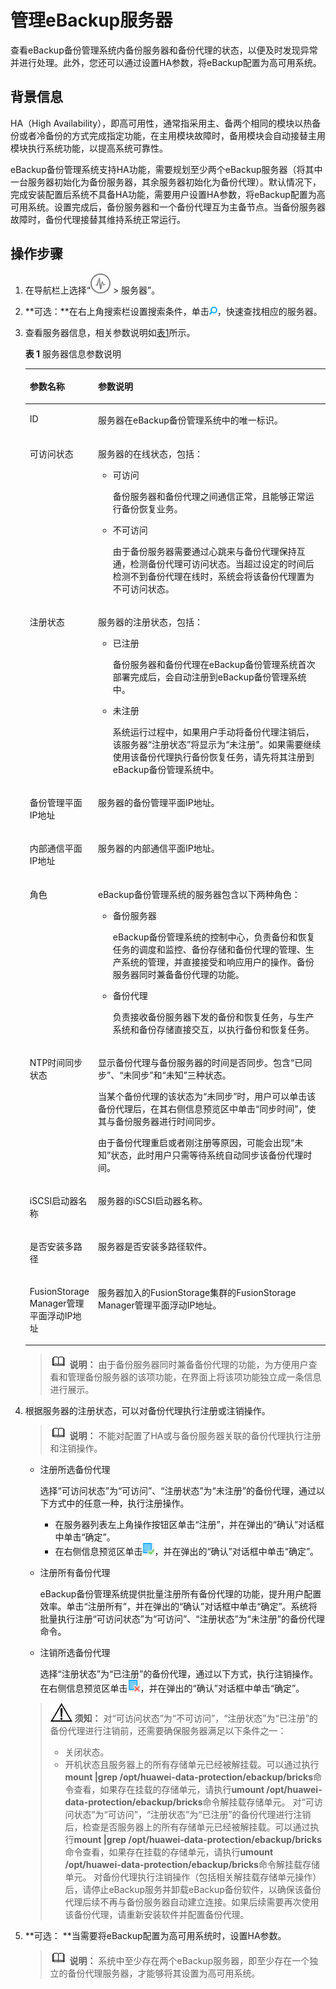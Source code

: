 # 管理eBackup服务器<a name="cbr_03_0093"></a>

查看eBackup备份管理系统内备份服务器和备份代理的状态，以便及时发现异常并进行处理。此外，您还可以通过设置HA参数，将eBackup配置为高可用系统。

## 背景信息<a name="zh-cn_topic_0000001258123931_zh-cn_topic_0170955449_section17081350"></a>

HA（High Availability），即高可用性，通常指采用主、备两个相同的模块以热备份或者冷备份的方式完成指定功能，在主用模块故障时，备用模块会自动接替主用模块执行系统功能，以提高系统可靠性。

eBackup备份管理系统支持HA功能，需要规划至少两个eBackup服务器（将其中一台服务器初始化为备份服务器，其余服务器初始化为备份代理）。默认情况下，完成安装配置后系统不具备HA功能，需要用户设置HA参数，将eBackup配置为高可用系统。设置完成后，备份服务器和一个备份代理互为主备节点。当备份服务器故障时，备份代理接替其维持系统正常运行。

## 操作步骤<a name="zh-cn_topic_0000001258123931_zh-cn_topic_0170955449_section19514424"></a>

1.  在导航栏上选择“![](figures/icon-task.png)  \> 服务器”。
2.  **可选：**在右上角搜索栏设置搜索条件，单击![](figures/icon-search.png)，快速查找相应的服务器。
3.  查看服务器信息，相关参数说明如[表1](#zh-cn_topic_0000001258123931_zh-cn_topic_0170955449_manage_node_tab01)所示。

    **表 1**  服务器信息参数说明

    <a name="zh-cn_topic_0000001258123931_zh-cn_topic_0170955449_manage_node_tab01"></a>
    <table><thead align="left"><tr id="zh-cn_topic_0000001258123931_zh-cn_topic_0170955449_row9553870"><th class="cellrowborder" valign="top" width="19%" id="mcps1.2.3.1.1"><p id="zh-cn_topic_0000001258123931_zh-cn_topic_0170955449_p35666021"><a name="zh-cn_topic_0000001258123931_zh-cn_topic_0170955449_p35666021"></a><a name="zh-cn_topic_0000001258123931_zh-cn_topic_0170955449_p35666021"></a>参数名称</p>
    </th>
    <th class="cellrowborder" valign="top" width="81%" id="mcps1.2.3.1.2"><p id="zh-cn_topic_0000001258123931_zh-cn_topic_0170955449_p3266617"><a name="zh-cn_topic_0000001258123931_zh-cn_topic_0170955449_p3266617"></a><a name="zh-cn_topic_0000001258123931_zh-cn_topic_0170955449_p3266617"></a>参数说明</p>
    </th>
    </tr>
    </thead>
    <tbody><tr id="zh-cn_topic_0000001258123931_zh-cn_topic_0170955449_row63269425"><td class="cellrowborder" valign="top" width="19%" headers="mcps1.2.3.1.1 "><p id="zh-cn_topic_0000001258123931_zh-cn_topic_0170955449_p24549814"><a name="zh-cn_topic_0000001258123931_zh-cn_topic_0170955449_p24549814"></a><a name="zh-cn_topic_0000001258123931_zh-cn_topic_0170955449_p24549814"></a>ID</p>
    </td>
    <td class="cellrowborder" valign="top" width="81%" headers="mcps1.2.3.1.2 "><p id="zh-cn_topic_0000001258123931_zh-cn_topic_0170955449_p42377903"><a name="zh-cn_topic_0000001258123931_zh-cn_topic_0170955449_p42377903"></a><a name="zh-cn_topic_0000001258123931_zh-cn_topic_0170955449_p42377903"></a>服务器在eBackup备份管理系统中的唯一标识。</p>
    </td>
    </tr>
    <tr id="zh-cn_topic_0000001258123931_zh-cn_topic_0170955449_row45856811"><td class="cellrowborder" valign="top" width="19%" headers="mcps1.2.3.1.1 "><p id="zh-cn_topic_0000001258123931_zh-cn_topic_0170955449_p23414190"><a name="zh-cn_topic_0000001258123931_zh-cn_topic_0170955449_p23414190"></a><a name="zh-cn_topic_0000001258123931_zh-cn_topic_0170955449_p23414190"></a>可访问状态</p>
    </td>
    <td class="cellrowborder" valign="top" width="81%" headers="mcps1.2.3.1.2 "><p id="zh-cn_topic_0000001258123931_zh-cn_topic_0170955449_p17501209"><a name="zh-cn_topic_0000001258123931_zh-cn_topic_0170955449_p17501209"></a><a name="zh-cn_topic_0000001258123931_zh-cn_topic_0170955449_p17501209"></a>服务器的在线状态，包括：</p>
    <a name="zh-cn_topic_0000001258123931_zh-cn_topic_0170955449_ul23293157"></a><a name="zh-cn_topic_0000001258123931_zh-cn_topic_0170955449_ul23293157"></a><ul id="zh-cn_topic_0000001258123931_zh-cn_topic_0170955449_ul23293157"><li>可访问<p id="zh-cn_topic_0000001258123931_zh-cn_topic_0170955449_p7697601"><a name="zh-cn_topic_0000001258123931_zh-cn_topic_0170955449_p7697601"></a><a name="zh-cn_topic_0000001258123931_zh-cn_topic_0170955449_p7697601"></a>备份服务器和备份代理之间通信正常，且能够正常运行备份恢复业务。</p>
    </li><li>不可访问<p id="zh-cn_topic_0000001258123931_zh-cn_topic_0170955449_p19525912"><a name="zh-cn_topic_0000001258123931_zh-cn_topic_0170955449_p19525912"></a><a name="zh-cn_topic_0000001258123931_zh-cn_topic_0170955449_p19525912"></a>由于备份服务器需要通过心跳来与备份代理保持互通，检测备份代理可访问状态。当超过设定的时间后检测不到备份代理在线时，系统会将该备份代理置为不可访问状态。</p>
    </li></ul>
    </td>
    </tr>
    <tr id="zh-cn_topic_0000001258123931_zh-cn_topic_0170955449_row41515486"><td class="cellrowborder" valign="top" width="19%" headers="mcps1.2.3.1.1 "><p id="zh-cn_topic_0000001258123931_zh-cn_topic_0170955449_p7311228"><a name="zh-cn_topic_0000001258123931_zh-cn_topic_0170955449_p7311228"></a><a name="zh-cn_topic_0000001258123931_zh-cn_topic_0170955449_p7311228"></a>注册状态</p>
    </td>
    <td class="cellrowborder" valign="top" width="81%" headers="mcps1.2.3.1.2 "><p id="zh-cn_topic_0000001258123931_zh-cn_topic_0170955449_p55338570"><a name="zh-cn_topic_0000001258123931_zh-cn_topic_0170955449_p55338570"></a><a name="zh-cn_topic_0000001258123931_zh-cn_topic_0170955449_p55338570"></a>服务器的注册状态，包括：</p>
    <a name="zh-cn_topic_0000001258123931_zh-cn_topic_0170955449_ul28285082"></a><a name="zh-cn_topic_0000001258123931_zh-cn_topic_0170955449_ul28285082"></a><ul id="zh-cn_topic_0000001258123931_zh-cn_topic_0170955449_ul28285082"><li>已注册<p id="zh-cn_topic_0000001258123931_zh-cn_topic_0170955449_p9390324"><a name="zh-cn_topic_0000001258123931_zh-cn_topic_0170955449_p9390324"></a><a name="zh-cn_topic_0000001258123931_zh-cn_topic_0170955449_p9390324"></a>备份服务器和备份代理在eBackup备份管理系统首次部署完成后，会自动注册到eBackup备份管理系统中。</p>
    </li><li>未注册<p id="zh-cn_topic_0000001258123931_zh-cn_topic_0170955449_p22418770"><a name="zh-cn_topic_0000001258123931_zh-cn_topic_0170955449_p22418770"></a><a name="zh-cn_topic_0000001258123931_zh-cn_topic_0170955449_p22418770"></a>系统运行过程中，如果用户手动将备份代理注销后，该服务器“注册状态”将显示为“未注册”。如果需要继续使用该备份代理执行备份恢复任务，请先将其注册到eBackup备份管理系统中。</p>
    </li></ul>
    </td>
    </tr>
    <tr id="zh-cn_topic_0000001258123931_zh-cn_topic_0170955449_row442342"><td class="cellrowborder" valign="top" width="19%" headers="mcps1.2.3.1.1 "><p id="zh-cn_topic_0000001258123931_zh-cn_topic_0170955449_p35829766"><a name="zh-cn_topic_0000001258123931_zh-cn_topic_0170955449_p35829766"></a><a name="zh-cn_topic_0000001258123931_zh-cn_topic_0170955449_p35829766"></a>备份管理平面IP地址</p>
    </td>
    <td class="cellrowborder" valign="top" width="81%" headers="mcps1.2.3.1.2 "><p id="zh-cn_topic_0000001258123931_zh-cn_topic_0170955449_p16529951"><a name="zh-cn_topic_0000001258123931_zh-cn_topic_0170955449_p16529951"></a><a name="zh-cn_topic_0000001258123931_zh-cn_topic_0170955449_p16529951"></a>服务器的备份管理平面IP地址。</p>
    </td>
    </tr>
    <tr id="zh-cn_topic_0000001258123931_zh-cn_topic_0170955449_row14551832"><td class="cellrowborder" valign="top" width="19%" headers="mcps1.2.3.1.1 "><p id="zh-cn_topic_0000001258123931_zh-cn_topic_0170955449_p37847704"><a name="zh-cn_topic_0000001258123931_zh-cn_topic_0170955449_p37847704"></a><a name="zh-cn_topic_0000001258123931_zh-cn_topic_0170955449_p37847704"></a>内部通信平面IP地址</p>
    </td>
    <td class="cellrowborder" valign="top" width="81%" headers="mcps1.2.3.1.2 "><p id="zh-cn_topic_0000001258123931_zh-cn_topic_0170955449_p45765156"><a name="zh-cn_topic_0000001258123931_zh-cn_topic_0170955449_p45765156"></a><a name="zh-cn_topic_0000001258123931_zh-cn_topic_0170955449_p45765156"></a>服务器的内部通信平面IP地址。</p>
    </td>
    </tr>
    <tr id="zh-cn_topic_0000001258123931_zh-cn_topic_0170955449_row9233227"><td class="cellrowborder" valign="top" width="19%" headers="mcps1.2.3.1.1 "><p id="zh-cn_topic_0000001258123931_zh-cn_topic_0170955449_p9693909"><a name="zh-cn_topic_0000001258123931_zh-cn_topic_0170955449_p9693909"></a><a name="zh-cn_topic_0000001258123931_zh-cn_topic_0170955449_p9693909"></a>角色</p>
    </td>
    <td class="cellrowborder" valign="top" width="81%" headers="mcps1.2.3.1.2 "><p id="zh-cn_topic_0000001258123931_zh-cn_topic_0170955449_p47009184"><a name="zh-cn_topic_0000001258123931_zh-cn_topic_0170955449_p47009184"></a><a name="zh-cn_topic_0000001258123931_zh-cn_topic_0170955449_p47009184"></a>eBackup备份管理系统的服务器包含以下两种角色：</p>
    <a name="zh-cn_topic_0000001258123931_zh-cn_topic_0170955449_ul20429477"></a><a name="zh-cn_topic_0000001258123931_zh-cn_topic_0170955449_ul20429477"></a><ul id="zh-cn_topic_0000001258123931_zh-cn_topic_0170955449_ul20429477"><li>备份服务器<p id="zh-cn_topic_0000001258123931_zh-cn_topic_0170955449_p44174964"><a name="zh-cn_topic_0000001258123931_zh-cn_topic_0170955449_p44174964"></a><a name="zh-cn_topic_0000001258123931_zh-cn_topic_0170955449_p44174964"></a>eBackup备份管理系统的控制中心，负责备份和恢复任务的调度和监控、备份存储和备份代理的管理、生产系统的管理，并直接接受和响应用户的操作。备份服务器同时兼备备份代理的功能。</p>
    </li><li>备份代理<p id="zh-cn_topic_0000001258123931_zh-cn_topic_0170955449_p21402327"><a name="zh-cn_topic_0000001258123931_zh-cn_topic_0170955449_p21402327"></a><a name="zh-cn_topic_0000001258123931_zh-cn_topic_0170955449_p21402327"></a>负责接收备份服务器下发的备份和恢复任务，与生产系统和备份存储直接交互，以执行备份和恢复任务。</p>
    </li></ul>
    </td>
    </tr>
    <tr id="zh-cn_topic_0000001258123931_zh-cn_topic_0170955449_row58403220"><td class="cellrowborder" valign="top" width="19%" headers="mcps1.2.3.1.1 "><p id="zh-cn_topic_0000001258123931_zh-cn_topic_0170955449_p33040369"><a name="zh-cn_topic_0000001258123931_zh-cn_topic_0170955449_p33040369"></a><a name="zh-cn_topic_0000001258123931_zh-cn_topic_0170955449_p33040369"></a>NTP时间同步状态</p>
    </td>
    <td class="cellrowborder" valign="top" width="81%" headers="mcps1.2.3.1.2 "><p id="zh-cn_topic_0000001258123931_zh-cn_topic_0170955449_p59024214"><a name="zh-cn_topic_0000001258123931_zh-cn_topic_0170955449_p59024214"></a><a name="zh-cn_topic_0000001258123931_zh-cn_topic_0170955449_p59024214"></a>显示备份代理与备份服务器的时间是否同步。包含“已同步”、“未同步”和“未知”三种状态。</p>
    <p id="zh-cn_topic_0000001258123931_zh-cn_topic_0170955449_p61455884"><a name="zh-cn_topic_0000001258123931_zh-cn_topic_0170955449_p61455884"></a><a name="zh-cn_topic_0000001258123931_zh-cn_topic_0170955449_p61455884"></a>当某个备份代理的该状态为“未同步”时，用户可以单击该备份代理后，在其右侧信息预览区中单击“同步时间”，使其与备份服务器进行时间同步。</p>
    <p id="zh-cn_topic_0000001258123931_zh-cn_topic_0170955449_p16232044"><a name="zh-cn_topic_0000001258123931_zh-cn_topic_0170955449_p16232044"></a><a name="zh-cn_topic_0000001258123931_zh-cn_topic_0170955449_p16232044"></a>由于备份代理重启或者刚注册等原因，可能会出现“未知”状态，此时用户只需等待系统自动同步该备份代理时间。</p>
    </td>
    </tr>
    <tr id="zh-cn_topic_0000001258123931_zh-cn_topic_0170955449_row1531133305819"><td class="cellrowborder" valign="top" width="19%" headers="mcps1.2.3.1.1 "><p id="zh-cn_topic_0000001258123931_zh-cn_topic_0170955449_p7532113375812"><a name="zh-cn_topic_0000001258123931_zh-cn_topic_0170955449_p7532113375812"></a><a name="zh-cn_topic_0000001258123931_zh-cn_topic_0170955449_p7532113375812"></a>iSCSI启动器名称</p>
    </td>
    <td class="cellrowborder" valign="top" width="81%" headers="mcps1.2.3.1.2 "><p id="zh-cn_topic_0000001258123931_zh-cn_topic_0170955449_p16532143325815"><a name="zh-cn_topic_0000001258123931_zh-cn_topic_0170955449_p16532143325815"></a><a name="zh-cn_topic_0000001258123931_zh-cn_topic_0170955449_p16532143325815"></a>服务器的iSCSI启动器名称。</p>
    </td>
    </tr>
    <tr id="zh-cn_topic_0000001258123931_zh-cn_topic_0170955449_row1746063665818"><td class="cellrowborder" valign="top" width="19%" headers="mcps1.2.3.1.1 "><p id="zh-cn_topic_0000001258123931_zh-cn_topic_0170955449_p14460936155817"><a name="zh-cn_topic_0000001258123931_zh-cn_topic_0170955449_p14460936155817"></a><a name="zh-cn_topic_0000001258123931_zh-cn_topic_0170955449_p14460936155817"></a>是否安装多路径</p>
    </td>
    <td class="cellrowborder" valign="top" width="81%" headers="mcps1.2.3.1.2 "><p id="zh-cn_topic_0000001258123931_zh-cn_topic_0170955449_p194606367586"><a name="zh-cn_topic_0000001258123931_zh-cn_topic_0170955449_p194606367586"></a><a name="zh-cn_topic_0000001258123931_zh-cn_topic_0170955449_p194606367586"></a>服务器是否安装多路径软件。</p>
    </td>
    </tr>
    <tr id="zh-cn_topic_0000001258123931_zh-cn_topic_0170955449_row3937144011587"><td class="cellrowborder" valign="top" width="19%" headers="mcps1.2.3.1.1 "><p id="zh-cn_topic_0000001258123931_zh-cn_topic_0170955449_p19937164013587"><a name="zh-cn_topic_0000001258123931_zh-cn_topic_0170955449_p19937164013587"></a><a name="zh-cn_topic_0000001258123931_zh-cn_topic_0170955449_p19937164013587"></a>FusionStorage Manager管理平面浮动IP地址</p>
    </td>
    <td class="cellrowborder" valign="top" width="81%" headers="mcps1.2.3.1.2 "><p id="zh-cn_topic_0000001258123931_zh-cn_topic_0170955449_p19371140115819"><a name="zh-cn_topic_0000001258123931_zh-cn_topic_0170955449_p19371140115819"></a><a name="zh-cn_topic_0000001258123931_zh-cn_topic_0170955449_p19371140115819"></a>服务器加入的FusionStorage集群的FusionStorage Manager管理平面浮动IP地址。</p>
    </td>
    </tr>
    </tbody>
    </table>

    >![](public_sys-resources/icon-note.gif) **说明：** 
    >由于备份服务器同时兼备备份代理的功能，为方便用户查看和管理备份服务器的该项功能，在界面上将该项功能独立成一条信息进行展示。

4.  根据服务器的注册状态，可以对备份代理执行注册或注销操作。

    >![](public_sys-resources/icon-note.gif) **说明：** 
    >不能对配置了HA或与备份服务器关联的备份代理执行注册和注销操作。

    -   注册所选备份代理

        选择“可访问状态”为“可访问”、“注册状态”为“未注册”的备份代理，通过以下方式中的任意一种，执行注册操作。

        -   在服务器列表左上角操作按钮区单击“注册”，并在弹出的“确认”对话框中单击“确定”。
        -   在右侧信息预览区单击![](figures/icon-right.png)，并在弹出的“确认”对话框中单击“确定”。

    -   注册所有备份代理

        eBackup备份管理系统提供批量注册所有备份代理的功能，提升用户配置效率。单击“注册所有”，并在弹出的“确认”对话框中单击“确定”。系统将批量执行注册“可访问状态”为“可访问”、“注册状态”为“未注册”的备份代理命令。

    -   注销所选备份代理

        选择“注册状态”为“已注册”的备份代理，通过以下方式，执行注销操作。在右侧信息预览区单击![](figures/icon-wrong.png)，并在弹出的“确认”对话框中单击“确定”。

    >![](public_sys-resources/icon-notice.gif) **须知：** 
    >对“可访问状态”为“不可访问”，“注册状态”为“已注册”的备份代理进行注销前，还需要确保服务器满足以下条件之一：
    >-   关闭状态。
    >-   开机状态且服务器上的所有存储单元已经被解挂载。可以通过执行**mount |grep /opt/huawei-data-protection/ebackup/bricks**命令查看，如果存在挂载的存储单元，请执行**umount /opt/huawei-data-protection/ebackup/bricks**命令解挂载存储单元。
    >对“可访问状态”为“可访问”，“注册状态”为“已注册”的备份代理进行注销后，检查是否服务器上的所有存储单元已经被解挂载。可以通过执行**mount |grep /opt/huawei-data-protection/ebackup/bricks**命令查看，如果存在挂载的存储单元，请执行**umount /opt/huawei-data-protection/ebackup/bricks**命令解挂载存储单元。
    >对备份代理执行注销操作（包括相关解挂载存储单元操作）后，请停止eBackup服务并卸载eBackup备份软件，以确保该备份代理后续不再与备份服务器自动建立连接。如果后续需要再次使用该备份代理，请重新安装软件并配置备份代理。

5.  **可选： **当需要将eBackup配置为高可用系统时，设置HA参数。

    >![](public_sys-resources/icon-note.gif) **说明：** 
    >系统中至少存在两个eBackup服务器，即至少存在一个独立的备份代理服务器，才能够将其设置为高可用系统。


